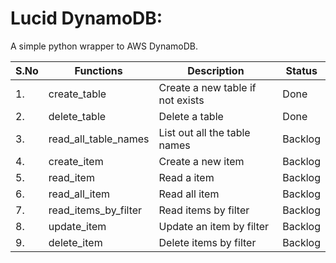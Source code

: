 # Lucid DynamoDB:

A simple python wrapper to AWS DynamoDB.


| S.No | Functions            | Description                      | Status  |
|------|----------------------|----------------------------------|---------|
| 1.   | create_table         | Create a new table if not exists | Done    |
| 2.   | delete_table         | Delete a table                   | Done    |
| 3.   | read_all_table_names | List out all the table names     | Backlog |
| 4.   | create_item          | Create a new item                | Backlog |
| 5.   | read_item            | Read a item                      | Backlog |
| 6.   | read_all_item        | Read all item                    | Backlog |
| 7.   | read_items_by_filter | Read items by filter             | Backlog |
| 8.   | update_item          | Update an item by filter         | Backlog |
| 9.   | delete_item          | Delete items by filter           | Backlog |
